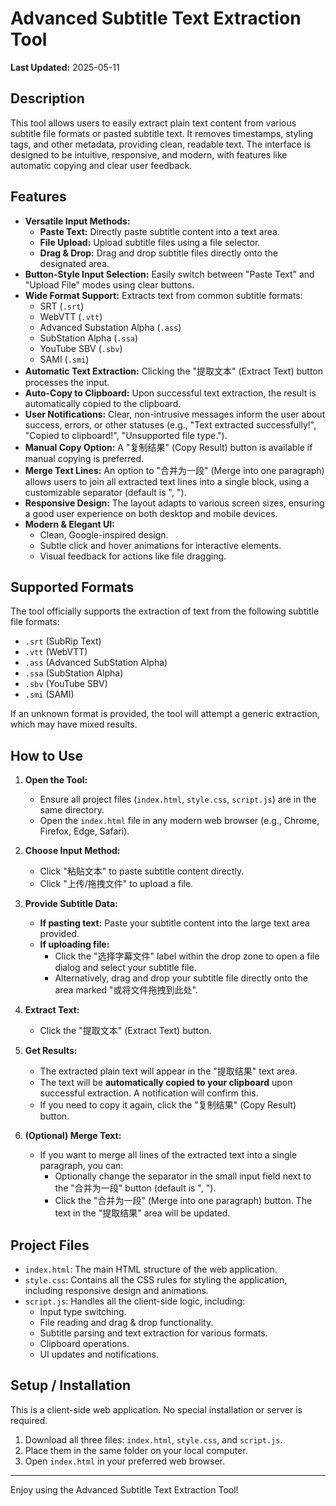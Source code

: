 # Advanced Subtitle Text Extraction Tool

**Last Updated:** 2025-05-11

## Description

This tool allows users to easily extract plain text content from various subtitle file formats or pasted subtitle text. It removes timestamps, styling tags, and other metadata, providing clean, readable text. The interface is designed to be intuitive, responsive, and modern, with features like automatic copying and clear user feedback.

## Features

* **Versatile Input Methods:**
    * **Paste Text:** Directly paste subtitle content into a text area.
    * **File Upload:** Upload subtitle files using a file selector.
    * **Drag & Drop:** Drag and drop subtitle files directly onto the designated area.
* **Button-Style Input Selection:** Easily switch between "Paste Text" and "Upload File" modes using clear buttons.
* **Wide Format Support:** Extracts text from common subtitle formats:
    * SRT (`.srt`)
    * WebVTT (`.vtt`)
    * Advanced Substation Alpha (`.ass`)
    * SubStation Alpha (`.ssa`)
    * YouTube SBV (`.sbv`)
    * SAMI (`.smi`)
* **Automatic Text Extraction:** Clicking the "提取文本" (Extract Text) button processes the input.
* **Auto-Copy to Clipboard:** Upon successful text extraction, the result is automatically copied to the clipboard.
* **User Notifications:** Clear, non-intrusive messages inform the user about success, errors, or other statuses (e.g., "Text extracted successfully!", "Copied to clipboard!", "Unsupported file type.").
* **Manual Copy Option:** A "复制结果" (Copy Result) button is available if manual copying is preferred.
* **Merge Text Lines:** An option to "合并为一段" (Merge into one paragraph) allows users to join all extracted text lines into a single block, using a customizable separator (default is ", ").
* **Responsive Design:** The layout adapts to various screen sizes, ensuring a good user experience on both desktop and mobile devices.
* **Modern & Elegant UI:**
    * Clean, Google-inspired design.
    * Subtle click and hover animations for interactive elements.
    * Visual feedback for actions like file dragging.

## Supported Formats

The tool officially supports the extraction of text from the following subtitle file formats:

* `.srt` (SubRip Text)
* `.vtt` (WebVTT)
* `.ass` (Advanced SubStation Alpha)
* `.ssa` (SubStation Alpha)
* `.sbv` (YouTube SBV)
* `.smi` (SAMI)

If an unknown format is provided, the tool will attempt a generic extraction, which may have mixed results.

## How to Use

1.  **Open the Tool:**
    * Ensure all project files (`index.html`, `style.css`, `script.js`) are in the same directory.
    * Open the `index.html` file in any modern web browser (e.g., Chrome, Firefox, Edge, Safari).

2.  **Choose Input Method:**
    * Click "粘贴文本" to paste subtitle content directly.
    * Click "上传/拖拽文件" to upload a file.

3.  **Provide Subtitle Data:**
    * **If pasting text:** Paste your subtitle content into the large text area provided.
    * **If uploading file:**
        * Click the "选择字幕文件" label within the drop zone to open a file dialog and select your subtitle file.
        * Alternatively, drag and drop your subtitle file directly onto the area marked "或将文件拖拽到此处".

4.  **Extract Text:**
    * Click the "提取文本" (Extract Text) button.

5.  **Get Results:**
    * The extracted plain text will appear in the "提取结果" text area.
    * The text will be **automatically copied to your clipboard** upon successful extraction. A notification will confirm this.
    * If you need to copy it again, click the "复制结果" (Copy Result) button.

6.  **(Optional) Merge Text:**
    * If you want to merge all lines of the extracted text into a single paragraph, you can:
        * Optionally change the separator in the small input field next to the "合并为一段" button (default is ", ").
        * Click the "合并为一段" (Merge into one paragraph) button. The text in the "提取结果" area will be updated.

## Project Files

* `index.html`: The main HTML structure of the web application.
* `style.css`: Contains all the CSS rules for styling the application, including responsive design and animations.
* `script.js`: Handles all the client-side logic, including:
    * Input type switching.
    * File reading and drag & drop functionality.
    * Subtitle parsing and text extraction for various formats.
    * Clipboard operations.
    * UI updates and notifications.

## Setup / Installation

This is a client-side web application. No special installation or server is required.

1.  Download all three files: `index.html`, `style.css`, and `script.js`.
2.  Place them in the same folder on your local computer.
3.  Open `index.html` in your preferred web browser.

---

Enjoy using the Advanced Subtitle Text Extraction Tool!